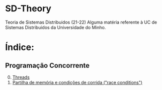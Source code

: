 # SD-Theory
Teoria de Sistemas Distribuidos (21-22)  Alguma matéria referente à UC de Sistemas Distribuidos da Universidade do Minho.

# Índice:

## Programação Concorrente

0. [Threads](./Thread.md)
1. [Partilha de memória e condições de corrida ("race conditions")](./race_conditions.md)
